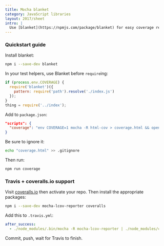 ```yaml
---
title: Mocha blanket
category: JavaScript libraries
layout: 2017/sheet
intro: |
  Use [blanket](https://npmjs.com/package/blanket) for easy coverage reporting for Mocha JavaScript tests.
---
```


### Quickstart guide

Install blanket:
<!-- {.-setup} -->

```bash
npm i --save-dev blanket
```

In your test helpers, use Blanket before `require`ing:

```js
if (process.env.COVERAGE) {
  require('blanket')({
    pattern: require('path').resolve('./index.js')
  });
}
thing = require('../index');
```

Add to `package.json`:

```json
"scripts": {
  "coverage": "env COVERAGE=1 mocha -R html-cov > coverage.html && open coverage.html"
}
```

Be sure to ignore it:

```bash
echo "coverage.html" >> .gitignore
```

Then run:

```bash
npm run coverage
```

### Travis + coveralls.io support

Visit [coveralls.io] then activate your repo. Then install the appropriate packages:
<!-- {.-setup} -->

```bash
npm i --save-dev mocha-lcov-reporter coveralls
```

Add this to `.travis.yml`:

```yml
after_success:
  - ./node_modules/.bin/mocha -R mocha-lcov-reporter | ./node_modules/coveralls/bin/coveralls.js
```

Commit, push, wait for Travis to finish.

[blanket]: https://www.npmjs.org/package/blanket
[coveralls.io]: http://coveralls.io
